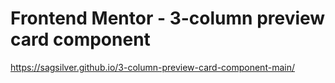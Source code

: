 # Frontend Mentor - 3-column preview card component

https://sagsilver.github.io/3-column-preview-card-component-main/
